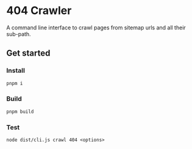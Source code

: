 # 404 Crawler

A command line interface to crawl pages from sitemap urls and all their sub-path.

## Get started

### Install

```sh
pnpm i
```

### Build

```sh
pnpm build
```

### Test

```
node dist/cli.js crawl 404 <options>
```
